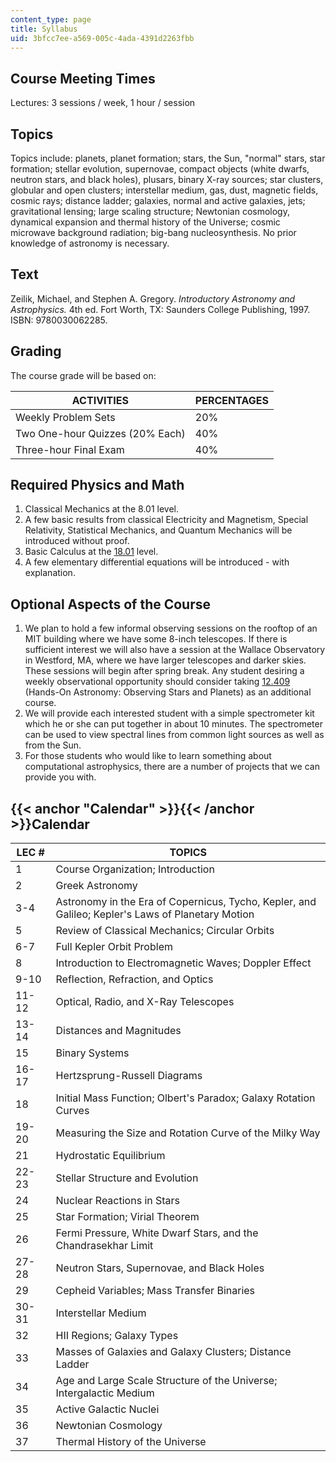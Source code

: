 ```yaml
---
content_type: page
title: Syllabus
uid: 3bfcc7ee-a569-005c-4ada-4391d2263fbb
---
```


Course Meeting Times
--------------------

Lectures: 3 sessions / week, 1 hour / session

Topics
------

Topics include: planets, planet formation; stars, the Sun, "normal" stars, star formation; stellar evolution, supernovae, compact objects (white dwarfs, neutron stars, and black holes), plusars, binary X-ray sources; star clusters, globular and open clusters; interstellar medium, gas, dust, magnetic fields, cosmic rays; distance ladder; galaxies, normal and active galaxies, jets; gravitational lensing; large scaling structure; Newtonian cosmology, dynamical expansion and thermal history of the Universe; cosmic microwave background radiation; big-bang nucleosynthesis. No prior knowledge of astronomy is necessary.

Text
----

Zeilik, Michael, and Stephen A. Gregory. _Introductory Astronomy and Astrophysics._ 4th ed. Fort Worth, TX: Saunders College Publishing, 1997. ISBN: 9780030062285.

Grading
-------

The course grade will be based on:

| ACTIVITIES | PERCENTAGES |
| --- | --- |
| Weekly Problem Sets | 20% |
| Two One-hour Quizzes (20% Each) | 40% |
| Three-hour Final Exam | 40% 

Required Physics and Math
-------------------------

1.  Classical Mechanics at the 8.01 level.
2.  A few basic results from classical Electricity and Magnetism, Special Relativity, Statistical Mechanics, and Quantum Mechanics will be introduced without proof.
3.  Basic Calculus at the [18.01](/courses/18-01-single-variable-calculus-fall-2005) level.
4.  A few elementary differential equations will be introduced - with explanation.

Optional Aspects of the Course
------------------------------

1.  We plan to hold a few informal observing sessions on the rooftop of an MIT building where we have some 8-inch telescopes. If there is sufficient interest we will also have a session at the Wallace Observatory in Westford, MA, where we have larger telescopes and darker skies. These sessions will begin after spring break. Any student desiring a weekly observational opportunity should consider taking [12.409](/courses/12-409-hands-on-astronomy-observing-stars-and-planets-spring-2002) (Hands-On Astronomy: Observing Stars and Planets) as an additional course.
2.  We will provide each interested student with a simple spectrometer kit which he or she can put together in about 10 minutes. The spectrometer can be used to view spectral lines from common light sources as well as from the Sun.
3.  For those students who would like to learn something about computational astrophysics, there are a number of projects that we can provide you with.

{{< anchor "Calendar" >}}{{< /anchor >}}Calendar
------------------------------------------------

| LEC # | TOPICS |
| --- | --- |
| 1 | Course Organization; Introduction |
| 2 | Greek Astronomy |
| 3-4 | Astronomy in the Era of Copernicus, Tycho, Kepler, and Galileo; Kepler's Laws of Planetary Motion |
| 5 | Review of Classical Mechanics; Circular Orbits |
| 6-7 | Full Kepler Orbit Problem |
| 8 | Introduction to Electromagnetic Waves; Doppler Effect |
| 9-10 | Reflection, Refraction, and Optics |
| 11-12 | Optical, Radio, and X-Ray Telescopes |
| 13-14 | Distances and Magnitudes |
| 15 | Binary Systems |
| 16-17 | Hertzsprung-Russell Diagrams |
| 18 | Initial Mass Function; Olbert's Paradox; Galaxy Rotation Curves |
| 19-20 | Measuring the Size and Rotation Curve of the Milky Way |
| 21 | Hydrostatic Equilibrium |
| 22-23 | Stellar Structure and Evolution |
| 24 | Nuclear Reactions in Stars |
| 25 | Star Formation; Virial Theorem |
| 26 | Fermi Pressure, White Dwarf Stars, and the Chandrasekhar Limit |
| 27-28 | Neutron Stars, Supernovae, and Black Holes |
| 29 | Cepheid Variables; Mass Transfer Binaries |
| 30-31 | Interstellar Medium |
| 32 | HII Regions; Galaxy Types |
| 33 | Masses of Galaxies and Galaxy Clusters; Distance Ladder |
| 34 | Age and Large Scale Structure of the Universe; Intergalactic Medium |
| 35 | Active Galactic Nuclei |
| 36 | Newtonian Cosmology |
| 37 | Thermal History of the Universe